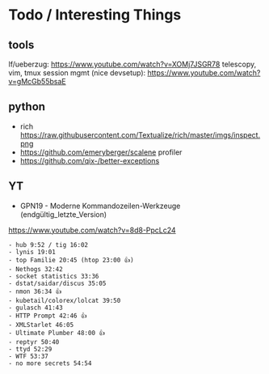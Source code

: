 # Todo / Interesting Things


## tools
lf/ueberzug: https://www.youtube.com/watch?v=XOMj7JSGR78
telescopy, vim, tmux session mgmt (nice devsetup): https://www.youtube.com/watch?v=gMcGb55bsaE
## python

- rich https://raw.githubusercontent.com/Textualize/rich/master/imgs/inspect.png
- https://github.com/emeryberger/scalene profiler
- https://github.com/qix-/better-exceptions



## YT

- GPN19 - Moderne Kommandozeilen-Werkzeuge (endgültig_letzte_Version)

 https://www.youtube.com/watch?v=8d8-PpcLc24

    - hub 9:52 / tig 16:02
    - lynis 19:01
    - top Familie 20:45 (htop 23:00 👍) 
    - Nethogs 32:42
    - socket statistics 33:36
    - dstat/saidar/discus 35:05
    - nmon 36:34 👍
    - kubetail/colorex/lolcat 39:50
    - gulasch 41:43
    - HTTP Prompt 42:46 👍
    - XMLStarlet 46:05
    - Ultimate Plumber 48:00 👍
    - reptyr 50:40 
    - ttyd 52:29 
    - WTF 53:37
    - no more secrets 54:54

